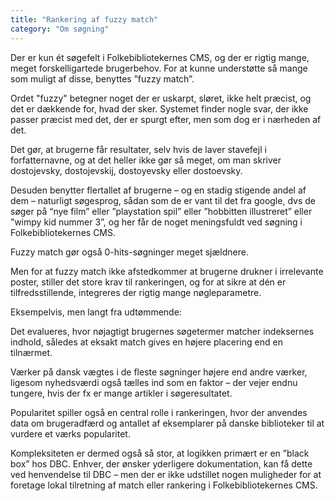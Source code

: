 ```yaml
---
title: "Rankering af fuzzy match"
category: "Om søgning"
---
```

Der er kun ét søgefelt i Folkebibliotekernes CMS, og der er rigtig mange, meget forskelligartede brugerbehov. For at kunne understøtte så mange som muligt af disse, benyttes ”fuzzy match”.

Ordet "fuzzy" betegner noget der er uskarpt, sløret, ikke helt præcist, og det er dækkende for, hvad der sker. Systemet finder nogle svar, der ikke passer præcist med det, der er spurgt efter, men som dog er i nærheden af det.

Det gør, at brugerne får resultater, selv hvis de laver stavefejl i forfatternavne, og at det heller ikke gør så meget, om man skriver dostojevsky, dostojevskij, dostoyevsky eller dostoevsky.

Desuden benytter flertallet af brugerne – og en stadig stigende andel af dem – naturligt søgesprog, sådan som de er vant til det fra google, dvs de søger på “nye film” eller ”playstation spil” eller ”hobbitten illustreret” eller ”wimpy kid nummer 3”, og her får de noget meningsfuldt ved søgning i Folkebibliotekernes CMS.

Fuzzy match gør også 0-hits-søgninger meget sjældnere.

Men for at fuzzy match ikke afstedkommer at brugerne drukner i irrelevante poster, stiller det store krav til rankeringen, og for at sikre at dén er tilfredsstillende, integreres der rigtig mange nøgleparametre.

Eksempelvis, men langt fra udtømmende:

Det evalueres, hvor nøjagtigt brugernes søgetermer matcher indeksernes indhold, således at eksakt match gives en højere placering end en tilnærmet.

Værker på dansk vægtes i de fleste søgninger højere end andre værker, ligesom nyhedsværdi også tælles ind som en faktor – der vejer endnu tungere, hvis der fx er mange artikler i søgeresultatet.

Popularitet spiller også en central rolle i rankeringen, hvor der anvendes data om brugeradfærd og antallet af eksemplarer på danske biblioteker til at vurdere et værks popularitet.

Kompleksiteten er dermed også så stor, at logikken primært er en ”black box” hos DBC. Enhver, der ønsker yderligere dokumentation, kan få dette ved henvendelse til DBC – men der er ikke udstillet nogen muligheder for at foretage lokal tilretning af match eller rankering i Folkebibliotekernes CMS.
